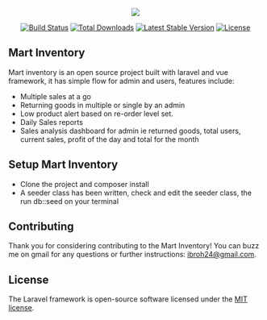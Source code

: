 <p align="center"><img src="https://laravel.com/assets/img/components/logo-laravel.svg"></p>

<p align="center">
<a href="https://travis-ci.org/laravel/framework"><img src="https://travis-ci.org/laravel/framework.svg" alt="Build Status"></a>
<a href="https://packagist.org/packages/laravel/framework"><img src="https://poser.pugx.org/laravel/framework/d/total.svg" alt="Total Downloads"></a>
<a href="https://packagist.org/packages/laravel/framework"><img src="https://poser.pugx.org/laravel/framework/v/stable.svg" alt="Latest Stable Version"></a>
<a href="https://packagist.org/packages/laravel/framework"><img src="https://poser.pugx.org/laravel/framework/license.svg" alt="License"></a>
</p>

## Mart Inventory

Mart inventory is an open source project built with laravel and vue framework, it has simple flow for admin and users, features include:

- Multiple sales at a go
- Returning goods in multiple or single by an admin
- Low product alert based on re-order level set.
- Daily Sales reports
- Sales analysis dashboard for admin ie returned goods, total users, current sales, profit of the day and total for the month 


## Setup Mart Inventory

* Clone the project and composer install
* A seeder class has been written, check and edit the seeder class, the run db::seed on your terminal



## Contributing

Thank you for considering contributing to the Mart Inventory! You can buzz me on gmail for any questions or further instructions: ibroh24@gmail.com.


## License

The Laravel framework is open-source software licensed under the [MIT license](https://opensource.org/licenses/MIT).
